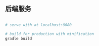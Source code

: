 ## 后端服务

``` bash

# serve with at localhost:8080

# build for production with minification
gradle build

